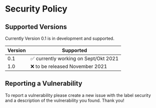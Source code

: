 # Security Policy

## Supported Versions

Currently Version 0.1 is in development and supported.

| Version | Supported          |
| ------- | ------------------ |
| 0.1   | :white_check_mark: currently working on Sept/Okt 2021 |
| 1.0     | :x: to be released November 2021                |


## Reporting a Vulnerability

To report a vulnerability please create a new issue with the label security and a description of the vulnerability you found. Thank you!
